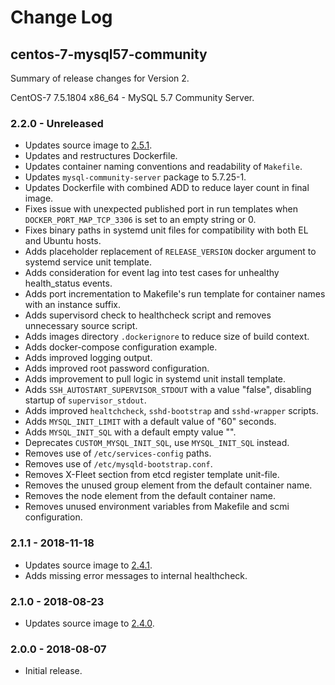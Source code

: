 # Change Log

## centos-7-mysql57-community

Summary of release changes for Version 2.

CentOS-7 7.5.1804 x86_64 - MySQL 5.7 Community Server.

### 2.2.0 - Unreleased

- Updates source image to [2.5.1](https://github.com/jdeathe/centos-ssh/releases/tag/2.5.1).
- Updates and restructures Dockerfile.
- Updates container naming conventions and readability of `Makefile`.
- Updates `mysql-community-server` package to 5.7.25-1.
- Updates Dockerfile with combined ADD to reduce layer count in final image.
- Fixes issue with unexpected published port in run templates when `DOCKER_PORT_MAP_TCP_3306` is set to an empty string or 0.
- Fixes binary paths in systemd unit files for compatibility with both EL and Ubuntu hosts.
- Adds placeholder replacement of `RELEASE_VERSION` docker argument to systemd service unit template.
- Adds consideration for event lag into test cases for unhealthy health_status events.
- Adds port incrementation to Makefile's run template for container names with an instance suffix.
- Adds supervisord check to healthcheck script and removes unnecessary source script.
- Adds images directory `.dockerignore` to reduce size of build context.
- Adds docker-compose configuration example.
- Adds improved logging output.
- Adds improved root password configuration.
- Adds improvement to pull logic in systemd unit install template.
- Adds `SSH_AUTOSTART_SUPERVISOR_STDOUT` with a value "false", disabling startup of `supervisor_stdout`.
- Adds improved `healtchcheck`, `sshd-bootstrap` and `sshd-wrapper` scripts.
- Adds `MYSQL_INIT_LIMIT` with a default value of "60" seconds.
- Adds `MYSQL_INIT_SQL` with a default empty value "".
- Deprecates `CUSTOM_MYSQL_INIT_SQL`, use `MYSQL_INIT_SQL` instead.
- Removes use of `/etc/services-config` paths.
- Removes use of `/etc/mysqld-bootstrap.conf`.
- Removes X-Fleet section from etcd register template unit-file.
- Removes the unused group element from the default container name.
- Removes the node element from the default container name.
- Removes unused environment variables from Makefile and scmi configuration.

### 2.1.1 - 2018-11-18

- Updates source image to [2.4.1](https://github.com/jdeathe/centos-ssh/releases/tag/2.4.1).
- Adds missing error messages to internal healthcheck.

### 2.1.0 - 2018-08-23

- Updates source image to [2.4.0](https://github.com/jdeathe/centos-ssh/releases/tag/2.4.0).

### 2.0.0 - 2018-08-07

- Initial release.